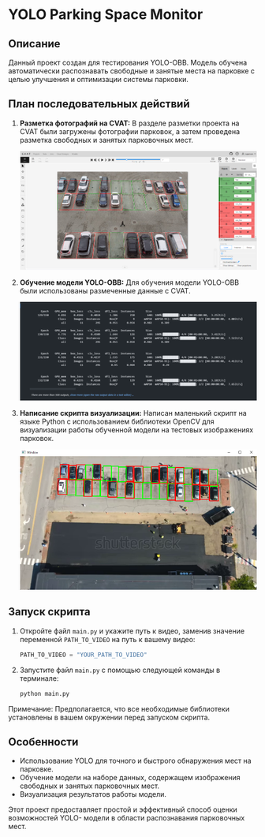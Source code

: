 # YOLO Parking Space Monitor

## Описание
Данный проект создан для тестирования YOLO-OBB. Модель обучена автоматически распознавать свободные и занятые места на парковке с целью улучшения и оптимизации системы парковки.

## План последовательных действий
1. **Разметка фотографий на CVAT:** В разделе разметки проекта на CVAT были загружены фотографии парковок, а затем проведена разметка свободных и занятых парковочных мест.

    ![cvat](images/cvat.png)
2. **Обучение модели YOLO-OBB:** Для обучения модели YOLO-OBB были использованы размеченные данные с CVAT.

    ![train model](images/train.png)
3. **Написание скрипта визуализации:** Написан маленький скрипт на языке Python с использованием библиотеки OpenCV для визуализации работы обученной модели на тестовых изображениях парковок.

    ![inference](images/inference.png)


## Запуск скрипта
1. Откройте файл `main.py` и укажите путь к видео, заменив значение переменной `PATH_TO_VIDEO` на путь к вашему видео:
    ```python 
    PATH_TO_VIDEO = "YOUR_PATH_TO_VIDEO"
    ```

2. Запустите файл `main.py` с помощью следующей команды в терминале:
    ```bash
    python main.py
    ```
Примечание: Предполагается, что все необходимые библиотеки установлены в вашем окружении перед запуском скрипта.

## Особенности
- Использование YOLO для точного и быстрого обнаружения мест на парковке.
- Обучение модели на наборе данных, содержащем изображения свободных и занятых парковочных мест.
- Визуализация результатов работы модели.

Этот проект предоставляет простой и эффективный способ оценки возможностей YOLO- модели в области распознавания парковочных мест.